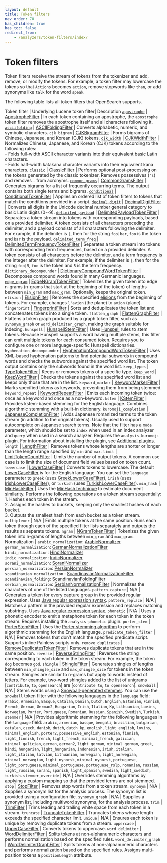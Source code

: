 ```yaml
---
layout: default
title: Token filters
nav_order: 70
has_children: true
has_toc: false
redirect_from:
    - /analyzers/token-filters/index/
---
```


# Token filters

Token filters receive the stream of tokens from the tokenizer and add, remove, or modify the tokens. For example, a token filter may lowercase the tokens so that `Actions` becomes `action`, remove stopwords like `than`, or add synonyms like `talk` for the word `speak`.

The following table lists all token filters that OpenSearch supports.

Token filter | Underlying Lucene token filter|  Description
[`apostrophe`]({{site.url}}{{site.baseurl}}/analyzers/token-filters/apostrophe/) | [ApostropheFilter](https://lucene.apache.org/core/9_10_0/analysis/common/org/apache/lucene/analysis/tr/ApostropheFilter.html) | In each token containing an apostrophe, the `apostrophe` token filter removes the apostrophe itself and all characters following it. 
[`asciifolding`]({{site.url}}{{site.baseurl}}/analyzers/token-filters/asciifolding/) | [ASCIIFoldingFilter](https://lucene.apache.org/core/9_10_0/analysis/common/org/apache/lucene/analysis/miscellaneous/ASCIIFoldingFilter.html) | Converts alphabetic, numeric, and symbolic characters.
`cjk_bigram` | [CJKBigramFilter](https://lucene.apache.org/core/9_10_0/analysis/common/org/apache/lucene/analysis/cjk/CJKBigramFilter.html) | Forms bigrams of Chinese, Japanese, and Korean (CJK) tokens. 
[`cjk_width`]({{site.url}}{{site.baseurl}}/analyzers/token-filters/cjk-width/) | [CJKWidthFilter](https://lucene.apache.org/core/9_10_0/analysis/common/org/apache/lucene/analysis/cjk/CJKWidthFilter.html) | Normalizes Chinese, Japanese, and Korean (CJK) tokens according to the following rules: <br> - Folds full-width ASCII character variants into their equivalent basic Latin characters. <br> - Folds half-width katakana character variants into their equivalent kana characters.
[`classic`]({{site.url}}{{site.baseurl}}/analyzers/token-filters/classic) | [ClassicFilter](https://lucene.apache.org/core/9_10_0/analysis/common/org/apache/lucene/analysis/classic/ClassicFilter.html) | Performs optional post-processing on the tokens generated by the classic tokenizer. Removes possessives (`'s`) and removes `.` from acronyms.
[`common_grams`]({{site.url}}{{site.baseurl}}/analyzers/token-filters/common_gram/) | [CommonGramsFilter](https://lucene.apache.org/core/9_10_0/analysis/common/org/apache/lucene/analysis/commongrams/CommonGramsFilter.html) | Generates bigrams for a list of frequently occurring terms. The output contains both single terms and bigrams.
[`conditional`]({{site.url}}{{site.baseurl}}/analyzers/token-filters/condition/) | [ConditionalTokenFilter](https://lucene.apache.org/core/9_10_0/analysis/common/org/apache/lucene/analysis/miscellaneous/ConditionalTokenFilter.html) | Applies an ordered list of token filters to tokens that match the conditions provided in a script.
[`decimal_digit`]({{site.url}}{{site.baseurl}}/analyzers/token-filters/decimal-digit/) | [DecimalDigitFilter](https://lucene.apache.org/core/9_10_0/analysis/common/org/apache/lucene/analysis/core/DecimalDigitFilter.html) | Converts all digits in the Unicode decimal number general category to basic Latin digits (0--9). 
[`delimited_payload`]({{site.url}}{{site.baseurl}}/analyzers/token-filters/delimited-payload/) | [DelimitedPayloadTokenFilter](https://lucene.apache.org/core/9_10_0/analysis/common/org/apache/lucene/analysis/payloads/DelimitedPayloadTokenFilter.html) | Separates a token stream into tokens with corresponding payloads, based on a provided delimiter. A token consists of all characters preceding the delimiter, and a payload consists of all characters following the delimiter. For example, if the delimiter is `|`, then for the string `foo|bar`, `foo` is the token and `bar` is the payload. 
[`delimited_term_freq`]({{site.url}}{{site.baseurl}}/analyzers/token-filters/delimited-term-frequency/) | [DelimitedTermFrequencyTokenFilter](https://lucene.apache.org/core/9_7_0/analysis/common/org/apache/lucene/analysis/miscellaneous/DelimitedTermFrequencyTokenFilter.html) | Separates a token stream into tokens with corresponding term frequencies, based on a provided delimiter. A token consists of all characters before the delimiter, and a term frequency is the integer after the delimiter. For example, if the delimiter is `|`, then for the string `foo|5`, `foo` is the token and `5` is the term frequency.
`dictionary_decompounder` | [DictionaryCompoundWordTokenFilter](https://lucene.apache.org/core/9_10_0/analysis/common/org/apache/lucene/analysis/compound/DictionaryCompoundWordTokenFilter.html) | Decomposes compound words found in many Germanic languages.
[`edge_ngram`]({{site.url}}{{site.baseurl}}/analyzers/token-filters/edge-ngram/) | [EdgeNGramTokenFilter](https://lucene.apache.org/core/9_10_0/analysis/common/org/apache/lucene/analysis/ngram/EdgeNGramTokenFilter.html) | Tokenizes the given token into edge n-grams (n-grams that start at the beginning of the token) of lengths between `min_gram` and `max_gram`. Optionally, keeps the original token.
`elision` | [ElisionFilter](https://lucene.apache.org/core/9_10_0/analysis/common/org/apache/lucene/analysis/util/ElisionFilter.html) | Removes the specified [elisions](https://en.wikipedia.org/wiki/Elision) from the beginning of tokens. For example, changes `l'avion` (the plane) to `avion` (plane).
`fingerprint` | [FingerprintFilter](https://lucene.apache.org/core/9_10_0/analysis/common/org/apache/lucene/analysis/miscellaneous/FingerprintFilter.html) | Sorts and deduplicates the token list and concatenates tokens into a single token.
`flatten_graph` | [FlattenGraphFilter](https://lucene.apache.org/core/9_10_0/analysis/common/org/apache/lucene/analysis/core/FlattenGraphFilter.html) | Flattens a token graph produced by a graph token filter, such as `synonym_graph` or `word_delimiter_graph`, making the graph suitable for indexing.
`hunspell` | [HunspellStemFilter](https://lucene.apache.org/core/9_10_0/analysis/common/org/apache/lucene/analysis/hunspell/HunspellStemFilter.html) | Uses [Hunspell](https://en.wikipedia.org/wiki/Hunspell) rules to stem tokens. Because Hunspell supports a word having multiple stems, this filter can emit multiple tokens for each consumed token. Requires you to configure one or more language-specific Hunspell dictionaries.
`hyphenation_decompounder` | [HyphenationCompoundWordTokenFilter](https://lucene.apache.org/core/9_8_0/analysis/common/org/apache/lucene/analysis/compound/HyphenationCompoundWordTokenFilter.html) | Uses XML-based hyphenation patterns to find potential subwords in compound words and checks the subwords against the specified word list. The token output contains only the subwords found in the word list.
`keep_types` | [TypeTokenFilter](https://lucene.apache.org/core/9_10_0/analysis/common/org/apache/lucene/analysis/core/TypeTokenFilter.html) | Keeps or removes tokens of a specific type.
`keep_word` | [KeepWordFilter](https://lucene.apache.org/core/9_10_0/analysis/common/org/apache/lucene/analysis/miscellaneous/KeepWordFilter.html) | Checks the tokens against the specified word list and keeps only those that are in the list.
`keyword_marker` | [KeywordMarkerFilter](https://lucene.apache.org/core/9_10_0/analysis/common/org/apache/lucene/analysis/miscellaneous/KeywordMarkerFilter.html) | Marks specified tokens as keywords, preventing them from being stemmed.
`keyword_repeat` | [KeywordRepeatFilter](https://lucene.apache.org/core/9_10_0/analysis/common/org/apache/lucene/analysis/miscellaneous/KeywordRepeatFilter.html) | Emits each incoming token twice: once as a keyword and once as a non-keyword.
`kstem` | [KStemFilter](https://lucene.apache.org/core/9_10_0/analysis/common/org/apache/lucene/analysis/en/KStemFilter.html) | Provides kstem-based stemming for the English language. Combines algorithmic stemming with a built-in dictionary.
`kuromoji_completion` | [JapaneseCompletionFilter](https://lucene.apache.org/core/9_10_0/analysis/kuromoji/org/apache/lucene/analysis/ja/JapaneseCompletionFilter.html) | Adds Japanese romanized terms to the token stream (in addition to the original tokens). Usually used to support autocomplete on Japanese search terms. Note that the filter has a `mode` parameter, which should be set to `index` when used in an index analyzer and `query` when used in a search analyzer. Requires the `analysis-kuromoji` plugin. For information about installing the plugin, see [Additional plugins]({{site.url}}{{site.baseurl}}/install-and-configure/plugins/#additional-plugins).
`length` | [LengthFilter](https://lucene.apache.org/core/9_10_0/analysis/common/org/apache/lucene/analysis/miscellaneous/LengthFilter.html) | Removes tokens whose lengths are shorter or longer than the length range specified by `min` and `max`. 
`limit` | [LimitTokenCountFilter](https://lucene.apache.org/core/9_10_0/analysis/common/org/apache/lucene/analysis/miscellaneous/LimitTokenCountFilter.html) | Limits the number of output tokens. A common use case is to limit the size of document field values based on token count.
`lowercase` | [LowerCaseFilter](https://lucene.apache.org/core/9_10_0/analysis/common/org/apache/lucene/analysis/core/LowerCaseFilter.html) | Converts tokens to lowercase. The default [LowerCaseFilter](https://lucene.apache.org/core/9_10_0/analysis/common/org/apache/lucene/analysis/core/LowerCaseFilter.html) is for the English language. You can set the `language` parameter to `greek` (uses [GreekLowerCaseFilter](https://lucene.apache.org/core/9_10_0/analysis/common/org/apache/lucene/analysis/el/GreekLowerCaseFilter.html)), `irish` (uses [IrishLowerCaseFilter](https://lucene.apache.org/core/9_10_0/analysis/common/org/apache/lucene/analysis/ga/IrishLowerCaseFilter.html)), or `turkish` (uses [TurkishLowerCaseFilter](https://lucene.apache.org/core/9_10_0/analysis/common/org/apache/lucene/analysis/tr/TurkishLowerCaseFilter.html)).
`min_hash` | [MinHashFilter](https://lucene.apache.org/core/9_10_0/analysis/common/org/apache/lucene/analysis/minhash/MinHashFilter.html) | Uses the [MinHash technique](https://en.wikipedia.org/wiki/MinHash) to estimate document similarity. Performs the following operations on a token stream sequentially: <br> 1. Hashes each token in the stream. <br> 2. Assigns the hashes to buckets, keeping only the smallest hashes of each bucket. <br> 3. Outputs the smallest hash from each bucket as a token stream.
`multiplexer` | N/A | Emits multiple tokens at the same position. Runs each token through each of the specified filter lists separately and outputs the results as separate tokens.
`ngram` | [NGramTokenFilter](https://lucene.apache.org/core/9_10_0/analysis/common/org/apache/lucene/analysis/ngram/NGramTokenFilter.html) | Tokenizes the given token into n-grams of lengths between `min_gram` and `max_gram`.
Normalization | `arabic_normalization`: [ArabicNormalizer](https://lucene.apache.org/core/9_10_0/analysis/common/org/apache/lucene/analysis/ar/ArabicNormalizer.html) <br> `german_normalization`: [GermanNormalizationFilter](https://lucene.apache.org/core/9_10_0/analysis/common/org/apache/lucene/analysis/de/GermanNormalizationFilter.html) <br> `hindi_normalization`: [HindiNormalizer](https://lucene.apache.org/core/9_10_0/analysis/common/org/apache/lucene/analysis/hi/HindiNormalizer.html) <br> `indic_normalization`: [IndicNormalizer](https://lucene.apache.org/core/9_10_0/analysis/common/org/apache/lucene/analysis/in/IndicNormalizer.html) <br> `sorani_normalization`: [SoraniNormalizer](https://lucene.apache.org/core/9_10_0/analysis/common/org/apache/lucene/analysis/ckb/SoraniNormalizer.html) <br> `persian_normalization`: [PersianNormalizer](https://lucene.apache.org/core/9_10_0/analysis/common/org/apache/lucene/analysis/fa/PersianNormalizer.html) <br> `scandinavian_normalization` : [ScandinavianNormalizationFilter](https://lucene.apache.org/core/9_10_0/analysis/common/org/apache/lucene/analysis/miscellaneous/ScandinavianNormalizationFilter.html) <br> `scandinavian_folding`: [ScandinavianFoldingFilter](https://lucene.apache.org/core/9_10_0/analysis/common/org/apache/lucene/analysis/miscellaneous/ScandinavianFoldingFilter.html) <br> `serbian_normalization`: [SerbianNormalizationFilter](https://lucene.apache.org/core/9_10_0/analysis/common/org/apache/lucene/analysis/sr/SerbianNormalizationFilter.html) | Normalizes the characters of one of the listed languages.
`pattern_capture` | N/A | Generates a token for every capture group in the provided regular expression. Uses [Java regular expression syntax](https://docs.oracle.com/javase/8/docs/api/java/util/regex/Pattern.html).
`pattern_replace` | N/A | Matches a pattern in the provided regular expression and replaces matching substrings. Uses [Java regular expression syntax](https://docs.oracle.com/javase/8/docs/api/java/util/regex/Pattern.html).
`phonetic` | N/A | Uses a phonetic encoder to emit a metaphone token for each token in the token stream. Requires installing the `analysis-phonetic` plugin.
`porter_stem` | [PorterStemFilter](https://lucene.apache.org/core/9_10_0/analysis/common/org/apache/lucene/analysis/en/PorterStemFilter.html) | Uses the [Porter stemming algorithm](https://tartarus.org/martin/PorterStemmer/) to perform algorithmic stemming for the English language.
`predicate_token_filter` | N/A | Removes tokens that don’t match the specified predicate script. Supports inline Painless scripts only.
`remove_duplicates` | [RemoveDuplicatesTokenFilter](https://lucene.apache.org/core/9_10_0/analysis/common/org/apache/lucene/analysis/miscellaneous/RemoveDuplicatesTokenFilter.html) | Removes duplicate tokens that are in the same position.
`reverse` | [ReverseStringFilter](https://lucene.apache.org/core/9_10_0/analysis/common/org/apache/lucene/analysis/reverse/ReverseStringFilter.html) | Reverses the string corresponding to each token in the token stream. For example, the token `dog` becomes `god`.
`shingle` | [ShingleFilter](https://lucene.apache.org/core/9_10_0/analysis/common/org/apache/lucene/analysis/shingle/ShingleFilter.html) | Generates shingles of lengths between `min_shingle_size` and `max_shingle_size` for tokens in the token stream. Shingles are similar to n-grams but apply to words instead of letters. For example, two-word shingles added to the list of unigrams [`contribute`, `to`, `opensearch`] are [`contribute to`, `to opensearch`].
`snowball` | N/A | Stems words using a [Snowball-generated stemmer](https://snowballstem.org/). You can use the `snowball` token filter with the following languages in the `language` field: `Arabic`, `Armenian`, `Basque`, `Catalan`, `Danish`, `Dutch`, `English`, `Estonian`, `Finnish`, `French`, `German`, `German2`, `Hungarian`, `Irish`, `Italian`, `Kp`, `Lithuanian`, `Lovins`, `Norwegian`, `Porter`, `Portuguese`, `Romanian`, `Russian`, `Spanish`, `Swedish`, `Turkish`.
`stemmer` | N/A | Provides algorithmic stemming for the following languages in the `language` field: `arabic`, `armenian`, `basque`, `bengali`, `brazilian`, `bulgarian`, `catalan`, `czech`, `danish`, `dutch`, `dutch_kp`, `english`, `light_english`, `lovins`, `minimal_english`, `porter2`, `possessive_english`, `estonian`, `finnish`, `light_finnish`, `french`, `light_french`, `minimal_french`, `galician`, `minimal_galician`, `german`, `german2`, `light_german`, `minimal_german`, `greek`, `hindi`, `hungarian`, `light_hungarian`, `indonesian`, `irish`, `italian`, `light_italian`, `latvian`, `Lithuanian`, `norwegian`, `light_norwegian`, `minimal_norwegian`, `light_nynorsk`, `minimal_nynorsk`, `portuguese`, `light_portuguese`, `minimal_portuguese`, `portuguese_rslp`, `romanian`, `russian`, `light_russian`, `sorani`, `spanish`, `light_spanish`, `swedish`, `light_swedish`, `turkish`.
`stemmer_override` | N/A | Overrides stemming algorithms by applying a custom mapping so that the provided terms are not stemmed.
`stop` | [StopFilter](https://lucene.apache.org/core/8_7_0/core/org/apache/lucene/analysis/StopFilter.html) | Removes stop words from a token stream.
`synonym` | N/A | Supplies a synonym list for the analysis process. The synonym list is provided using a configuration file.
`synonym_graph` | N/A | Supplies a synonym list, including multiword synonyms, for the analysis process.
`trim` | [TrimFilter](https://lucene.apache.org/core/9_10_0/analysis/common/org/apache/lucene/analysis/miscellaneous/TrimFilter.html) | Trims leading and trailing white space from each token in a stream. 
`truncate` | [TruncateTokenFilter](https://lucene.apache.org/core/9_10_0/analysis/common/org/apache/lucene/analysis/miscellaneous/TruncateTokenFilter.html) | Truncates tokens whose length exceeds the specified character limit. 
`unique` | N/A | Ensures each token is unique by removing duplicate tokens from a stream. 
`uppercase` | [UpperCaseFilter](https://lucene.apache.org/core/9_10_0/analysis/common/org/apache/lucene/analysis/core/LowerCaseFilter.html) | Converts tokens to uppercase. 
`word_delimiter` | [WordDelimiterFilter](https://lucene.apache.org/core/9_10_0/analysis/common/org/apache/lucene/analysis/miscellaneous/WordDelimiterFilter.html) | Splits tokens at non-alphanumeric characters and performs normalization based on the specified rules. 
`word_delimiter_graph` | [WordDelimiterGraphFilter](https://lucene.apache.org/core/9_10_0/analysis/common/org/apache/lucene/analysis/miscellaneous/WordDelimiterGraphFilter.html) | Splits tokens at non-alphanumeric characters and performs normalization based on the specified rules. Assigns multi-position tokens a `positionLength` attribute.
